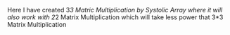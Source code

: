Here I have created 3*3 Matric Multiplication by Systolic Array 
where it will also work with 2*2 Matrix Multiplication 
which will take less power that 3*3 Matrix Multiplication
